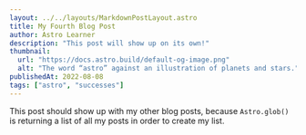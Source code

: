 ```yaml
---
layout: ../../layouts/MarkdownPostLayout.astro
title: My Fourth Blog Post
author: Astro Learner
description: "This post will show up on its own!"
thumbnail: 
  url: "https://docs.astro.build/default-og-image.png"
  alt: "The word “astro” against an illustration of planets and stars."
publishedAt: 2022-08-08
tags: ["astro", "successes"]
---
```

This post should show up with my other blog posts, because `Astro.glob()` is returning a list of all my posts in order to create my list.